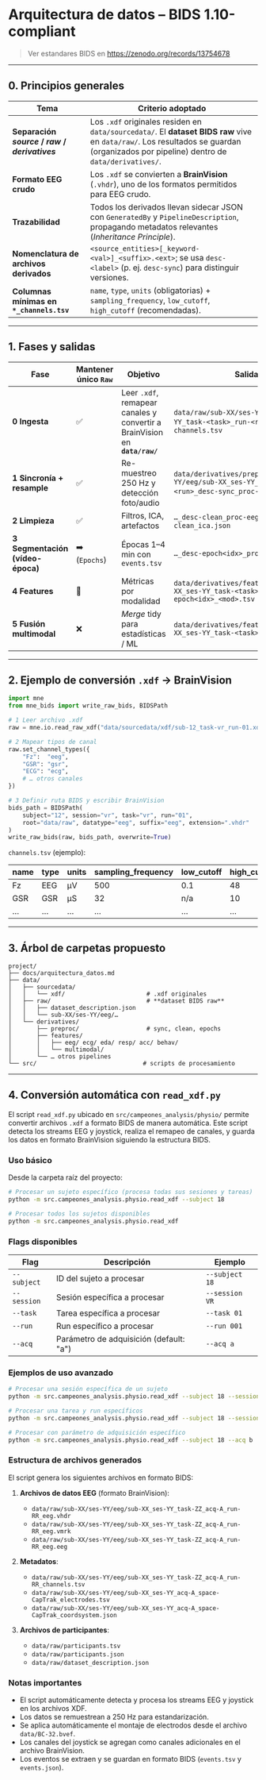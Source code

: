 # Arquitectura de datos – **BIDS 1.10-compliant**

> Ver estandares BIDS en https://zenodo.org/records/13754678

---

## 0. Principios generales

| Tema | Criterio adoptado |
|------|------------------|
| **Separación _source_ / _raw_ / _derivatives_** | Los `.xdf` originales residen en `data/sourcedata/`. El **dataset BIDS raw** vive en `data/raw/`. Los resultados se guardan (organizados por pipeline) dentro de `data/derivatives/`. |
| **Formato EEG crudo** | Los `.xdf` se convierten a **BrainVision** (`.vhdr`), uno de los formatos permitidos para EEG crudo. |
| **Trazabilidad** | Todos los derivados llevan sidecar JSON con `GeneratedBy` y `PipelineDescription`, propagando metadatos relevantes (_Inheritance Principle_). |
| **Nomenclatura de archivos derivados** | `<source_entities>[_keyword-<val>]_<suffix>.<ext>`; se usa `desc-<label>` (p. ej. `desc-sync`) para distinguir versiones. |
| **Columnas mínimas en `*_channels.tsv`** | `name`, `type`, `units` (obligatorias) + `sampling_frequency`, `low_cutoff`, `high_cutoff` (recomendadas). |

---

## 1. Fases y salidas

| Fase | Mantener único `Raw` | Objetivo | **Salida BIDS** | Documentar |
|------|----------------------|----------|-----------------|------------|
| **0 Ingesta** | ✅ | Leer `.xdf`, remapear canales y convertir a BrainVision en **`data/raw/`** | `data/raw/sub-XX/ses-YY/eeg/sub-XX_ses-YY_task-<task>_run-<run>_eeg.vhdr` + `channels.tsv` | Tabla de mapeo & unidades |
| **1 Sincronía + resample** | ✅ | Re-muestreo 250 Hz y detección foto/audio | `data/derivatives/preproc/sub-XX/ses-YY/eeg/sub-XX_ses-YY_task-<task>_run-<run>_desc-sync_proc-eeg.fif` + `events.tsv` | Drift, Δlatencia |
| **2 Limpieza** | ✅ | Filtros, ICA, artefactos | `…_desc-clean_proc-eeg.fif` + `desc-clean_ica.json` | Bandas, ICA |
| **3 Segmentación (vídeo-época)** | ➡️ (`Epochs`) | Épocas 1–4 min con `events.tsv` | `…_desc-epoch<idx>_proc-eeg.fif` | Duración, % rechazo |
| **4 Features** | 🔀 | Métricas por modalidad | `data/derivatives/features/<mod>/sub-XX_ses-YY_task-<task>_run-<run>_desc-epoch<idx>_<mod>.tsv` | Parámetros + versión librería |
| **5 Fusión multimodal** | ❌ | _Merge_ tidy para estadísticas / ML | `data/derivatives/features/multimodal/sub-XX_ses-YY_task-<task>_desc-combined.tsv` | Commit hash, condición |

---

## 2. Ejemplo de conversión `.xdf` → BrainVision

```python
import mne
from mne_bids import write_raw_bids, BIDSPath

# 1 Leer archivo .xdf
raw = mne.io.read_raw_xdf("data/sourcedata/xdf/sub-12_task-vr_run-01.xdf", preload=True)

# 2 Mapear tipos de canal
raw.set_channel_types({
    "Fz":  "eeg",
    "GSR": "gsr",
    "ECG": "ecg",
    # … otros canales
})

# 3 Definir ruta BIDS y escribir BrainVision
bids_path = BIDSPath(
    subject="12", session="vr", task="vr", run="01",
    root="data/raw", datatype="eeg", suffix="eeg", extension=".vhdr"
)
write_raw_bids(raw, bids_path, overwrite=True)
```

`channels.tsv` (ejemplo):

| name | type | units | sampling_frequency | low_cutoff | high_cutoff |
| ---- | ---- | ----- | ----------------- | ---------- | ----------- |
| Fz   | EEG  | µV    | 500               | 0.1        | 48          |
| GSR  | GSR  | µS    | 32                | n/a        | 10          |
| …    | …    | …     | …                 | …          | …           |

---

## 3. Árbol de carpetas propuesto

```
project/
├── docs/arquitectura_datos.md
├── data/
│   ├── sourcedata/
│   │   └── xdf/                       # .xdf originales
│   ├── raw/                           # **dataset BIDS raw**
│   │   ├── dataset_description.json
│   │   └── sub-XX/ses-YY/eeg/…
│   └── derivatives/
│       ├── preproc/                   # sync, clean, epochs
│       ├── features/
│       │   ├── eeg/ ecg/ eda/ resp/ acc/ behav/
│       │   └── multimodal/
│       └── … otros pipelines
└── src/                              # scripts de procesamiento
```

---

## 4. Conversión automática con `read_xdf.py`

El script `read_xdf.py` ubicado en `src/campeones_analysis/physio/` permite convertir archivos `.xdf` a formato BIDS de manera automática. Este script detecta los streams EEG y joystick, realiza el remapeo de canales, y guarda los datos en formato BrainVision siguiendo la estructura BIDS.

### Uso básico

Desde la carpeta raíz del proyecto:

```bash
# Procesar un sujeto específico (procesa todas sus sesiones y tareas)
python -m src.campeones_analysis.physio.read_xdf --subject 18

# Procesar todos los sujetos disponibles
python -m src.campeones_analysis.physio.read_xdf
```

### Flags disponibles

| Flag | Descripción | Ejemplo |
|------|-------------|---------|
| `--subject` | ID del sujeto a procesar | `--subject 18` |
| `--session` | Sesión específica a procesar | `--session VR` |
| `--task` | Tarea específica a procesar | `--task 01` |
| `--run` | Run específico a procesar | `--run 001` |
| `--acq` | Parámetro de adquisición (default: "a") | `--acq a` |

### Ejemplos de uso avanzado

```bash
# Procesar una sesión específica de un sujeto
python -m src.campeones_analysis.physio.read_xdf --subject 18 --session VR

# Procesar una tarea y run específicos
python -m src.campeones_analysis.physio.read_xdf --subject 18 --session VR --task 01 --run 001

# Procesar con parámetro de adquisición específico
python -m src.campeones_analysis.physio.read_xdf --subject 18 --acq b
```

### Estructura de archivos generados

El script genera los siguientes archivos en formato BIDS:

1. **Archivos de datos EEG** (formato BrainVision):
   - `data/raw/sub-XX/ses-YY/eeg/sub-XX_ses-YY_task-ZZ_acq-A_run-RR_eeg.vhdr`
   - `data/raw/sub-XX/ses-YY/eeg/sub-XX_ses-YY_task-ZZ_acq-A_run-RR_eeg.vmrk`
   - `data/raw/sub-XX/ses-YY/eeg/sub-XX_ses-YY_task-ZZ_acq-A_run-RR_eeg.eeg`

2. **Metadatos**:
   - `data/raw/sub-XX/ses-YY/eeg/sub-XX_ses-YY_task-ZZ_acq-A_run-RR_channels.tsv`
   - `data/raw/sub-XX/ses-YY/eeg/sub-XX_ses-YY_acq-A_space-CapTrak_electrodes.tsv`
   - `data/raw/sub-XX/ses-YY/eeg/sub-XX_ses-YY_acq-A_space-CapTrak_coordsystem.json`

3. **Archivos de participantes**:
   - `data/raw/participants.tsv`
   - `data/raw/participants.json`
   - `data/raw/dataset_description.json`

### Notas importantes

- El script automáticamente detecta y procesa los streams EEG y joystick en los archivos XDF.
- Los datos se remuestrean a 250 Hz para estandarización.
- Se aplica automáticamente el montaje de electrodos desde el archivo `data/BC-32.bvef`.
- Los canales del joystick se agregan como canales adicionales en el archivo BrainVision.
- Los eventos se extraen y se guardan en formato BIDS (`events.tsv` y `events.json`).

